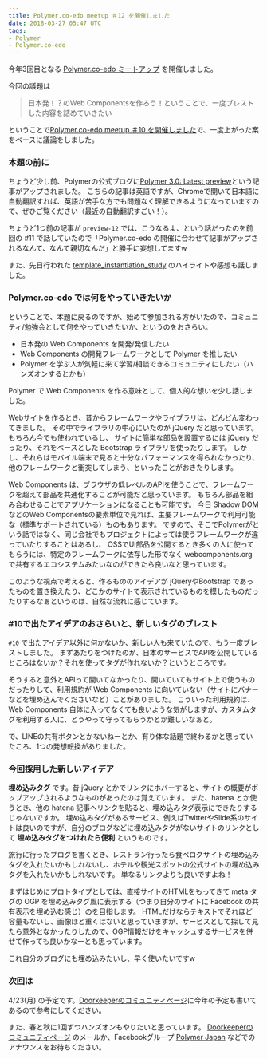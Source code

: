 ```yaml
---
title: Polymer.co-edo meetup ＃12 を開催しました
date: 2018-03-27 05:47 UTC
tags:
- Polymer
- Polymer.co-edo
---
```


今年3回目となる [Polymer.co-edo ミートアップ](https://polymercoedo.doorkeeper.jp/events/71980) を開催しました。

今回の議題は

> 日本発！？のWeb Componentsを作ろう！ということで、一度ブレストした内容を詰めていきたい

ということで[Polymer.co-edo meetup ＃10 を開催しました](http://blog.open.tokyo.jp/2018/01/30/polymer-co-edo-meetup-10.html)で、一度上がった案をベースに議論をしました。

### 本題の前に

ちょうど少し前、Polymerの公式ブログに[Polymer 3.0: Latest preview](https://www.polymer-project.org/blog/2018-03-23-polymer-3-latest-preview.html)という記事がアップされました。
こちらの記事は英語ですが、Chromeで開いて日本語に自動翻訳すれば、英語が苦手な方でも問題なく理解できるようになっていますので、ぜひご覧ください（最近の自動翻訳すごい！）。

ちょうど1つ前の記事が `preview-12` では、こうなるよ、という話だったのを前回の #11 で話していたので「Polymer.co-edo の開催に合わせて記事がアップされるなんて、なんて親切なんだ」と勝手に妄想してますw

また、先日行われた [template_instantiation_study](https://web-study.connpass.com/event/80198/) のハイライトや感想も話しました。

### Polymer.co-edo では何をやっていきたいか

ということで、本題に戻るのですが、始めて参加される方がいたので、コミュニティ/勉強会として何をやっていきたいか、というのをおさらい。

- 日本発の Web Components を開発/発信したい
- Web Components の開発フレームワークとして Polymer を推したい
- Polymer を学ぶ人が気軽に来て学習/相談できるコミュニティにしたい（ハンズオンするとかも）

Polymer で Web Components を作る意味として、個人的な想いを少し話しました。

Webサイトを作るとき、昔からフレームワークやライブラリは、どんどん変わってきました。
その中でライブラリの中心にいたのが jQuery だと思っています。もちろん今でも使われているし、
サイトに簡単な部品を設置するには jQuery だったり、それをベースとした Bootstrap ライブラリを使ったりします。
しかし、それらはモバイル端末で見ると十分なパフォーマンスを得られなかったり、他のフレームワークと衝突してしまう、といったことがおきたりします。

Web Components は、ブラウザの低レベルのAPIを使うことで、フレームワークを超えて部品を共通化することが可能だと思っています。
もちろん部品を組み合わせることでアプリケーションになることも可能です。
今日 Shadow DOMなどのWeb Componentsの要素単位で見れば、主要フレームワークで利用可能な（標準サポートされている）ものもあります。
ですので、そこでPolymerがという話ではなく、同じ会社でもプロジェクトによっては使うフレームワークが違っていたりすることはあるし、
OSSでUI部品を公開するとき多くの人に使ってもらうには、特定のフレームワークに依存した形でなく webcomponents.org で共有するエコシステムみたいなのができたら良いなと思っています。

このような視点で考えると、作るもののアイデアが jQueryやBootstrap であったものを置き換えたり、どこかのサイトで表示されているものを模したものだったりするなぁというのは、自然な流れに感じています。

### #10で出たアイデアのおさらいと、新しいタグのブレスト

`#10` で出たアイデア以外に何かないか、新しい人も来ていたので、もう一度ブレストしました。
まずあたりをつけたのが、日本のサービスでAPIを公開しているところはないか？それを使ってタグが作れないか？というところです。

そうすると意外とAPIって開いてなかったり、開いていてもサイト上で使うものだったりして、利用規約が Web Components に向いていない（サイトにバナーなどを埋め込んでくださいなど）ことがありました。
こういった利用規約は、Web Components 自体に入ってなくても良いような気がしますが、カスタムタグを利用する人に、どうやって守ってもらうかとか難しいなぁと。

で、LINEの共有ボタンとかないねーとか、有り体な話題で終わるかと思っていたころ、1つの発想転換がありました。

### 今回採用した新しいアイデア

**埋め込みタグ** です。昔 jQuery とかでリンクにホバーすると、サイトの概要がポップアップされるようなものがあったのは覚えています。
また、hatena とか使うとき、他の hatena 記事へリンクを貼ると、埋め込みタグ表示にできたりするじゃないですか。
埋め込みタグがあるサービス、例えばTwitterやSlide系のサイトは良いのですが、自分のブログなどに埋め込みタグがないサイトのリンクとして **埋め込みタグをつけれたら便利** というものです。

旅行に行ったブログを書くとき、レストラン行ったら食べログサイトの埋め込みタグを入れたいかもしれないし、ホテルや観光スポットの公式サイトの埋め込みタグを入れたいかもしれないです。
単なるリンクよりも良いですよね！

まずはじめにプロトタイプとしては、直接サイトのHTMLをもってきて meta タグの OGP を埋め込みタグ風に表示する（つまり自分のサイトに Facebook の共有表示を埋め込む感じ）のを目指します。
HTMLだけならテキストでそれほど容量もないし、画像ほど重くはないと思っていますが、サービスとして探して見たら意外となかったりしたので、OGP情報だけをキャッシュするサービスを併せて作っても良いかなーとも思っています。

これ自分のブログにも埋め込みたいし、早く使いたいですw

### 次回は

4/23(月) の予定です。[Doorkeeperのコミュニティページ](https://polymercoedo.doorkeeper.jp/)に今年の予定も書いてあるので参考にしてください。

また、春と秋に1回ずつハンズオンもやりたいと思っています。
[Doorkeeperのコミュニティページ](https://polymercoedo.doorkeeper.jp/) のメールか、Facebookグループ [Polymer Japan](https://www.facebook.com/groups/416344608738146/) などでのアナウンスをお待ちください。

